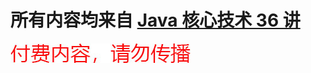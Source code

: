 # 所有内容均来自 [Java 核心技术 36 讲](https://time.geekbang.org/column/article/6478)

![warning](../warning.jpg)
